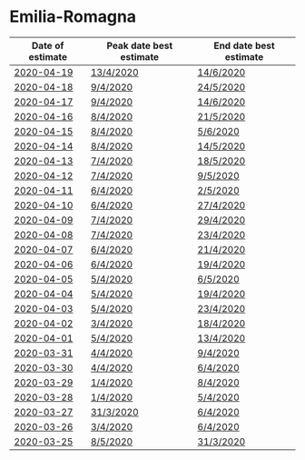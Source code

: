 # Emilia-Romagna

|Date of estimate|Peak date best estimate|End date best estimate|
|----|----|----|
|[2020-04-19](2020-04-19/README.md)|[13/4/2020](2020-04-19/COVID-19_emilia-romagna_j9_2020-04-19.md)|[14/6/2020](2020-04-19/COVID-19_emilia-romagna_j12_2020-04-19.md)|
|[2020-04-18](2020-04-18/README.md)|[9/4/2020](2020-04-18/COVID-19_emilia-romagna_j12_2020-04-18.md)|[24/5/2020](2020-04-18/COVID-19_emilia-romagna_j12_2020-04-18.md)|
|[2020-04-17](2020-04-17/README.md)|[9/4/2020](2020-04-17/COVID-19_emilia-romagna_j12_2020-04-17.md)|[14/6/2020](2020-04-17/COVID-19_emilia-romagna_j11_2020-04-17.md)|
|[2020-04-16](2020-04-16/README.md)|[8/4/2020](2020-04-16/COVID-19_emilia-romagna_j11_2020-04-16.md)|[21/5/2020](2020-04-16/COVID-19_emilia-romagna_j11_2020-04-16.md)|
|[2020-04-15](2020-04-15/README.md)|[8/4/2020](2020-04-15/COVID-19_emilia-romagna_j11_2020-04-15.md)|[5/6/2020](2020-04-15/COVID-19_emilia-romagna_j10_2020-04-15.md)|
|[2020-04-14](2020-04-14/README.md)|[8/4/2020](2020-04-14/COVID-19_emilia-romagna_j11_2020-04-14.md)|[14/5/2020](2020-04-14/COVID-19_emilia-romagna_j10_2020-04-14.md)|
|[2020-04-13](2020-04-13/README.md)|[7/4/2020](2020-04-13/COVID-19_emilia-romagna_j10_2020-04-13.md)|[18/5/2020](2020-04-13/COVID-19_emilia-romagna_j9_2020-04-13.md)|
|[2020-04-12](2020-04-12/README.md)|[7/4/2020](2020-04-12/COVID-19_emilia-romagna_j10_2020-04-12.md)|[9/5/2020](2020-04-12/COVID-19_emilia-romagna_j9_2020-04-12.md)|
|[2020-04-11](2020-04-11/README.md)|[6/4/2020](2020-04-11/COVID-19_emilia-romagna_j9_2020-04-11.md)|[2/5/2020](2020-04-11/COVID-19_emilia-romagna_j9_2020-04-11.md)|
|[2020-04-10](2020-04-10/README.md)|[6/4/2020](2020-04-10/COVID-19_emilia-romagna_j9_2020-04-10.md)|[27/4/2020](2020-04-10/COVID-19_emilia-romagna_j9_2020-04-10.md)|
|[2020-04-09](2020-04-09/README.md)|[7/4/2020](2020-04-09/COVID-19_emilia-romagna_j9_2020-04-09.md)|[29/4/2020](2020-04-09/COVID-19_emilia-romagna_j8_2020-04-09.md)|
|[2020-04-08](2020-04-08/README.md)|[7/4/2020](2020-04-08/COVID-19_emilia-romagna_j10_2020-04-08.md)|[23/4/2020](2020-04-08/COVID-19_emilia-romagna_j9_2020-04-08.md)|
|[2020-04-07](2020-04-07/README.md)|[6/4/2020](2020-04-07/COVID-19_emilia-romagna_j9_2020-04-07.md)|[21/4/2020](2020-04-07/COVID-19_emilia-romagna_j9_2020-04-07.md)|
|[2020-04-06](2020-04-06/README.md)|[6/4/2020](2020-04-06/COVID-19_emilia-romagna_j9_2020-04-06.md)|[19/4/2020](2020-04-06/COVID-19_emilia-romagna_j9_2020-04-06.md)|
|[2020-04-05](2020-04-05/README.md)|[5/4/2020](2020-04-05/COVID-19_emilia-romagna_j7_2020-04-05.md)|[6/5/2020](2020-04-05/COVID-19_emilia-romagna_j7_2020-04-05.md)|
|[2020-04-04](2020-04-04/README.md)|[5/4/2020](2020-04-04/COVID-19_emilia-romagna_j8_2020-04-04.md)|[19/4/2020](2020-04-04/COVID-19_emilia-romagna_j8_2020-04-04.md)|
|[2020-04-03](2020-04-03/README.md)|[5/4/2020](2020-04-03/COVID-19_emilia-romagna_j7_2020-04-03.md)|[23/4/2020](2020-04-03/COVID-19_emilia-romagna_j7_2020-04-03.md)|
|[2020-04-02](2020-04-02/README.md)|[3/4/2020](2020-04-02/COVID-19_emilia-romagna_j7_2020-04-02.md)|[18/4/2020](2020-04-02/COVID-19_emilia-romagna_j7_2020-04-02.md)|
|[2020-04-01](2020-04-01/README.md)|[5/4/2020](2020-04-01/COVID-19_emilia-romagna_j7_2020-04-01.md)|[13/4/2020](2020-04-01/COVID-19_emilia-romagna_j7_2020-04-01.md)|
|[2020-03-31](2020-03-31/README.md)|[4/4/2020](2020-03-31/COVID-19_emilia-romagna_j9_2020-03-31.md)|[9/4/2020](2020-03-31/COVID-19_emilia-romagna_j8_2020-03-31.md)|
|[2020-03-30](2020-03-30/README.md)|[4/4/2020](2020-03-30/COVID-19_emilia-romagna_j9_2020-03-30.md)|[6/4/2020](2020-03-30/COVID-19_emilia-romagna_j9_2020-03-30.md)|
|[2020-03-29](2020-03-29/README.md)|[1/4/2020](2020-03-29/COVID-19_emilia-romagna_j7_2020-03-29.md)|[8/4/2020](2020-03-29/COVID-19_emilia-romagna_j7_2020-03-29.md)|
|[2020-03-28](2020-03-28/README.md)|[1/4/2020](2020-03-28/COVID-19_emilia-romagna_j8_2020-03-28.md)|[5/4/2020](2020-03-28/COVID-19_emilia-romagna_j8_2020-03-28.md)|
|[2020-03-27](2020-03-27/README.md)|[31/3/2020](2020-03-27/COVID-19_emilia-romagna_j7_2020-03-27.md)|[6/4/2020](2020-03-27/COVID-19_emilia-romagna_j7_2020-03-27.md)|
|[2020-03-26](2020-03-26/README.md)|[3/4/2020](2020-03-26/COVID-19_emilia-romagna_j7_2020-03-26.md)|[6/4/2020](2020-03-26/COVID-19_emilia-romagna_j7_2020-03-26.md)|
|[2020-03-25](2020-03-25/README.md)|[8/5/2020](2020-03-25/COVID-19_emilia-romagna_j7_2020-03-25.md)|[31/3/2020](2020-03-25/COVID-19_emilia-romagna_j9_2020-03-25.md)|
